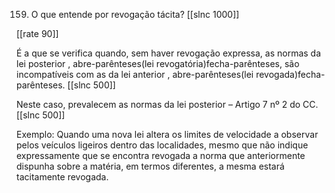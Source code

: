 159. O que entende por revogação tácita?
[[slnc 1000]]

[[rate 90]]

É a que se verifica quando, sem haver revogação expressa, as normas da lei posterior , abre-parênteses(lei revogatória)fecha-parênteses, são incompatíveis com as da lei anterior , abre-parênteses(lei revogada)fecha-parênteses.
[[slnc 500]]

Neste caso, prevalecem as normas da lei posterior – Artigo 7 nº 2 do CC.
[[slnc 500]]

Exemplo: Quando uma nova lei altera os limites de velocidade a observar pelos veículos ligeiros dentro das localidades, mesmo que não indique expressamente que se encontra revogada a norma que anteriormente dispunha sobre a matéria, em termos diferentes, a mesma estará tacitamente revogada.
